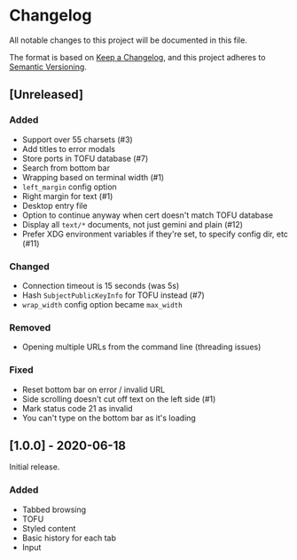 # Changelog
All notable changes to this project will be documented in this file.

The format is based on [Keep a Changelog](https://keepachangelog.com/en/1.0.0/),
and this project adheres to [Semantic Versioning](https://semver.org/spec/v2.0.0.html).

## [Unreleased]
### Added
- Support over 55 charsets (#3)
- Add titles to error modals
- Store ports in TOFU database (#7)
- Search from bottom bar
- Wrapping based on terminal width (#1)
- `left_margin` config option
- Right margin for text (#1)
- Desktop entry file
- Option to continue anyway when cert doesn't match TOFU database
- Display all `text/*` documents, not just gemini and plain (#12)
- Prefer XDG environment variables if they're set, to specify config dir, etc (#11)

### Changed
- Connection timeout is 15 seconds (was 5s)
- Hash `SubjectPublicKeyInfo` for TOFU instead (#7)
- `wrap_width` config option became `max_width`

### Removed
- Opening multiple URLs from the command line (threading issues)

### Fixed
- Reset bottom bar on error / invalid URL
- Side scrolling doesn't cut off text on the left side (#1)
- Mark status code 21 as invalid
- You can't type on the bottom bar as it's loading


## [1.0.0] - 2020-06-18
Initial release.

### Added
- Tabbed browsing
- TOFU
- Styled content
- Basic history for each tab
- Input
